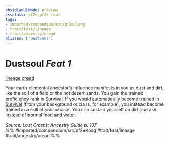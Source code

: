 ```yaml
---
obsidianUIMode: preview
cssclass: pf2e,pf2e-feat
tags:
- imported/compendium/src/pf2e/loag
- trait/feat/lineage
- trait/ancestry/oread
aliases: ["Dustsoul"]
---
```

# Dustsoul  *Feat 1*  
[lineage](lineage-apg.md)  [oread](oread-b2.md)  


Your earth elemental ancestor's influence manifests in you as dust and dirt, like the soil of a field or the hot desert sands. You gain the trained proficiency rank in [Survival](../skills.md#Survival). If you would automatically become trained in [Survival](../skills.md#Survival) (from your background or class, for example), you instead become trained in a skill of your choice. You can sustain yourself on dirt and ash instead of normal food and water.

*Source: Lost Omens: Ancestry Guide p. 107*  
%% #imported/compendium/src/pf2e/loag #trait/feat/lineage #trait/ancestry/oread %%